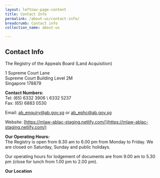 ```yaml
---
layout: leftnav-page-content
title: Contact Info
permalink: /about-us/contact-info/
breadcrumb: Contact info
collection_name: about-us 

---
```


Contact Info
---

The Registry of the Appeals Board (Land Acquisition)
 
1 Supreme Court Lane<br>
Supreme Court Building Level 2M<br>
Singapore 178879<br>

**Contact Numbers:**<br>
Tel: (65) 6332 3906 \ 6332 5237<br>
Fax: (65) 6883 0530

Email: <ab_enquiry@ab.gov.sg> or <ab_ephc@ab.gov.sg>

Website: [https://mlaw-ablac-staging.netlify.com/](https://mlaw-ablac-staging.netlify.com/)

**Our Operating Hours:**<br>
The Registry is open from 8.30 am to 6.00 pm from Monday to Friday. We are closed on Saturday, Sunday and public holidays.

Our operating hours for lodgement of documents are from 9.00 am to 5.30 pm (close for lunch from 1.00 pm to 2.00 pm).

**Our Location**
